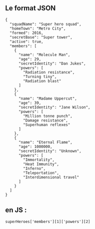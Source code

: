 ## Le format JSON


    {
      "squadName": "Super hero squad",
      "homeTown": "Metro City",
      "formed": 2016,
      "secretBase": "Super tower",
      "active": true,
      "members": [
        {
          "name": "Molecule Man",
          "age": 29,
          "secretIdentity": "Dan Jukes",
          "powers": [
            "Radiation resistance",
            "Turning tiny",
            "Radiation blast"
          ]
        },
        {
          "name": "Madame Uppercut",
          "age": 39,
          "secretIdentity": "Jane Wilson",
          "powers": [
            "Million tonne punch",
            "Damage resistance",
            "Superhuman reflexes"
          ]
        },
        {
          "name": "Eternal Flame",
          "age": 1000000,
          "secretIdentity": "Unknown",
          "powers": [
            "Immortality",
            "Heat Immunity",
            "Inferno",
            "Teleportation",
            "Interdimensional travel"
          ]
        }
      ]
    }


en JS :
-----------------------


    superHeroes['members'][1]['powers'][2]
